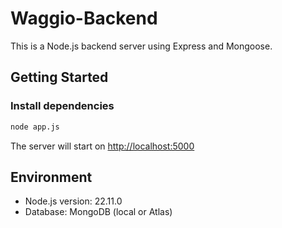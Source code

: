 # Waggio-Backend
This is a Node.js backend server using Express and Mongoose.

## Getting Started

### Install dependencies
```bash
node app.js
```
The server will start on [http://localhost:5000](http://localhost:5000)

## Environment

- Node.js version: 22.11.0
- Database: MongoDB (local or Atlas)


